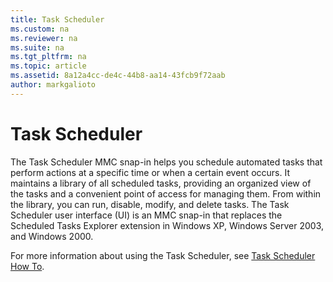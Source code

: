 ```yaml
---
title: Task Scheduler
ms.custom: na
ms.reviewer: na
ms.suite: na
ms.tgt_pltfrm: na
ms.topic: article
ms.assetid: 8a12a4cc-de4c-44b8-aa14-43fcb9f72aab
author: markgalioto
---
```

# Task Scheduler
The Task Scheduler MMC snap\-in helps you schedule automated tasks that perform actions at a specific time or when a certain event occurs. It maintains a library of all scheduled tasks, providing an organized view of the tasks and a convenient point of access for managing them. From within the library, you can run, disable, modify, and delete tasks. The Task Scheduler user interface \(UI\) is an MMC snap\-in that replaces the Scheduled Tasks Explorer extension in Windows XP, Windows Server 2003, and Windows 2000.  
  
For more information about using the Task Scheduler, see [Task Scheduler How To](http://technet.microsoft.com/library/cc766428.aspx).  
  
